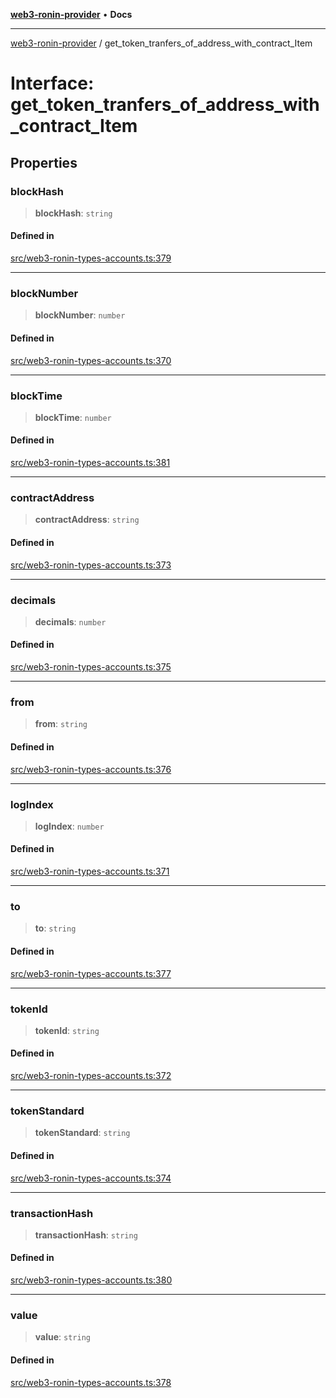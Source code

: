 [**web3-ronin-provider**](../README.md) • **Docs**

***

[web3-ronin-provider](../globals.md) / get\_token\_tranfers\_of\_address\_with\_contract\_Item

# Interface: get\_token\_tranfers\_of\_address\_with\_contract\_Item

## Properties

### blockHash

> **blockHash**: `string`

#### Defined in

[src/web3-ronin-types-accounts.ts:379](https://github.com/chuacw/web3-ronin-provider/blob/746ea3f5b1cadd8ceeca40298f62b32897e1ae69/src/web3-ronin-types-accounts.ts#L379)

***

### blockNumber

> **blockNumber**: `number`

#### Defined in

[src/web3-ronin-types-accounts.ts:370](https://github.com/chuacw/web3-ronin-provider/blob/746ea3f5b1cadd8ceeca40298f62b32897e1ae69/src/web3-ronin-types-accounts.ts#L370)

***

### blockTime

> **blockTime**: `number`

#### Defined in

[src/web3-ronin-types-accounts.ts:381](https://github.com/chuacw/web3-ronin-provider/blob/746ea3f5b1cadd8ceeca40298f62b32897e1ae69/src/web3-ronin-types-accounts.ts#L381)

***

### contractAddress

> **contractAddress**: `string`

#### Defined in

[src/web3-ronin-types-accounts.ts:373](https://github.com/chuacw/web3-ronin-provider/blob/746ea3f5b1cadd8ceeca40298f62b32897e1ae69/src/web3-ronin-types-accounts.ts#L373)

***

### decimals

> **decimals**: `number`

#### Defined in

[src/web3-ronin-types-accounts.ts:375](https://github.com/chuacw/web3-ronin-provider/blob/746ea3f5b1cadd8ceeca40298f62b32897e1ae69/src/web3-ronin-types-accounts.ts#L375)

***

### from

> **from**: `string`

#### Defined in

[src/web3-ronin-types-accounts.ts:376](https://github.com/chuacw/web3-ronin-provider/blob/746ea3f5b1cadd8ceeca40298f62b32897e1ae69/src/web3-ronin-types-accounts.ts#L376)

***

### logIndex

> **logIndex**: `number`

#### Defined in

[src/web3-ronin-types-accounts.ts:371](https://github.com/chuacw/web3-ronin-provider/blob/746ea3f5b1cadd8ceeca40298f62b32897e1ae69/src/web3-ronin-types-accounts.ts#L371)

***

### to

> **to**: `string`

#### Defined in

[src/web3-ronin-types-accounts.ts:377](https://github.com/chuacw/web3-ronin-provider/blob/746ea3f5b1cadd8ceeca40298f62b32897e1ae69/src/web3-ronin-types-accounts.ts#L377)

***

### tokenId

> **tokenId**: `string`

#### Defined in

[src/web3-ronin-types-accounts.ts:372](https://github.com/chuacw/web3-ronin-provider/blob/746ea3f5b1cadd8ceeca40298f62b32897e1ae69/src/web3-ronin-types-accounts.ts#L372)

***

### tokenStandard

> **tokenStandard**: `string`

#### Defined in

[src/web3-ronin-types-accounts.ts:374](https://github.com/chuacw/web3-ronin-provider/blob/746ea3f5b1cadd8ceeca40298f62b32897e1ae69/src/web3-ronin-types-accounts.ts#L374)

***

### transactionHash

> **transactionHash**: `string`

#### Defined in

[src/web3-ronin-types-accounts.ts:380](https://github.com/chuacw/web3-ronin-provider/blob/746ea3f5b1cadd8ceeca40298f62b32897e1ae69/src/web3-ronin-types-accounts.ts#L380)

***

### value

> **value**: `string`

#### Defined in

[src/web3-ronin-types-accounts.ts:378](https://github.com/chuacw/web3-ronin-provider/blob/746ea3f5b1cadd8ceeca40298f62b32897e1ae69/src/web3-ronin-types-accounts.ts#L378)
